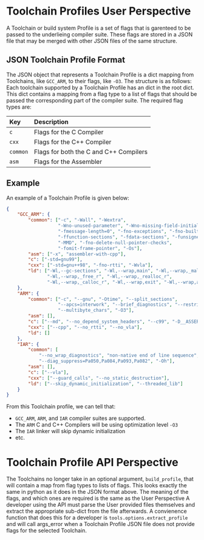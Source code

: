# Toolchain Profiles User Perspective

A Toolchain or build system Profile is a set of flags that is garenteed to be passed to the underlieing compiler suite.
These flags are stored in a JSON file that may be merged with other JSON files of the same structure.

## JSON Toolchain Profile Format

The JSON object that represents a Toolchain Profile is a dict mapping from Toolchains, like `GCC_ARM`, to their flags, like `-O3`.
The structure is as follows: Each toolchain supported by a Toolchain Profile has an dict in the root dict. 
This dict contains a mapping from a flag type to a list of flags that should be passed the corresponding part of the compiler suite.
The required flag types are:

| Key      | Description                           |
|:---------|:--------------------------------------|
| `c`      | Flags for the C Compiler              |
| `cxx`    | Flags for the C++ Compiler            |
| `common` | Flags for both the C and C++ Compilers|
| `asm`    | Flags for the Assembler               |

## Example

An example of a Toolchain Profile is given below:
```json
{
    "GCC_ARM": {
        "common": ["-c", "-Wall", "-Wextra",
                   "-Wno-unused-parameter", "-Wno-missing-field-initializers",
                   "-fmessage-length=0", "-fno-exceptions", "-fno-builtin",
                   "-ffunction-sections", "-fdata-sections", "-funsigned-char",
                   "-MMD", "-fno-delete-null-pointer-checks",
                   "-fomit-frame-pointer", "-Os"],
        "asm": ["-x", "assembler-with-cpp"],
        "c": ["-std=gnu99"],
        "cxx": ["-std=gnu++98", "-fno-rtti", "-Wvla"],
        "ld": ["-Wl,--gc-sections", "-Wl,--wrap,main", "-Wl,--wrap,_malloc_r",
               "-Wl,--wrap,_free_r", "-Wl,--wrap,_realloc_r",
               "-Wl,--wrap,_calloc_r", "-Wl,--wrap,exit", "-Wl,--wrap,atexit"]
    },
    "ARM": {
        "common": ["-c", "--gnu", "-Otime", "--split_sections",
                   "--apcs=interwork", "--brief_diagnostics", "--restrict",
                   "--multibyte_chars", "-O3"],
        "asm": [],
        "c": ["--md", "--no_depend_system_headers", "--c99", "-D__ASSERT_MSG"],
        "cxx": ["--cpp", "--no_rtti", "--no_vla"],
        "ld": []
    },
    "IAR": {
        "common": [
            "--no_wrap_diagnostics", "non-native end of line sequence", "-e",
            "--diag_suppress=Pa050,Pa084,Pa093,Pa082", "-Oh"],
        "asm": [],
        "c": ["--vla"],
        "cxx": ["--guard_calls", "--no_static_destruction"],
        "ld": ["--skip_dynamic_initialization", "--threaded_lib"]
    }
}
```

From this Toolchain profile, we can tell that:
 - `GCC_ARM`, `ARM`, and `IAR` compiler suites are supported.
 - The `ARM` C and C++ Compilers will be using optimization level `-O3`
 - The `IAR` linker will skip dynamic initialization
 - etc.

# Toolchain Profile API Perspective

The Toolchains no longer take in an optional argument, `build_profile`, that will contain a map from flag types to lists of flags.
This looks exactly the same in python as it does in the JSON format above.
The meaning of the flags, and which ones are required is the same as the User Perspective
A developer using the API must parse the User provided files themselves and extract the appropriate sub-dict from the file afterwards.
A convienence function that does this for a developer is `tools.options.extract_profile` and will call args_error when a Toolchain Profile JSON file does not provide flags for the selected Toolchain.
